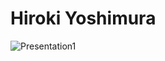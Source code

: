 # Hiroki Yoshimura
![Presentation1](https://github.com/lovesakura729/lovesakura729/assets/126082098/ea55df4e-7079-44b9-b005-52e4d3688428)
